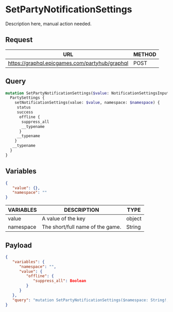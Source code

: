 # SetPartyNotificationSettings

Description here, manual action needed.

## Request
| URL | METHOD |
| - | - |
| https://graphql.epicgames.com/partyhub/graphql | POST |

## Query
```graphql
mutation SetPartyNotificationSettings($value: NotificationSettingsInput!, $namespace: String!) {
  PartySettings {
    setNotificationSettings(value: $value, namespace: $namespace) {
     status
     success
      offline {
       suppress_all
       __typename
      }
     __typename
    }
   __typename
  }
}
```

## Variables
```json
{
   "value": {},
   "namespace": ""
}
```
| VARIABLES | DESCRIPTION | TYPE |
| - | - | - |
| value | A value of the key | object |
| namespace | The short/full name of the game. | String |

## Payload
```json
{
   "variables": {
      "namespace": "",
      "value": {
         "offline": {
            "suppress_all": Boolean
         }
      }
   },
   "query": "mutation SetPartyNotificationSettings($namespace: String!, $value: NotificationSettingsInput!) { PartySettings { __typename setNotificationSettings(namespace: $namespace, value: $value) { __typename offline { __typename suppress_all } success status } } }"
}
```